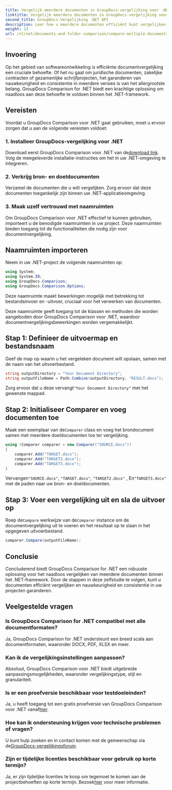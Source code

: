```yaml
---
title: Vergelijk meerdere documenten in GroupDocs-vergelijking voor .NET
linktitle: Vergelijk meerdere documenten in GroupDocs-vergelijking voor .NET
second_title: GroupDocs.Vergelijking .NET API
description: Leer hoe u meerdere documenten efficiënt kunt vergelijken met GroupDocs Comparison voor .NET. Volg onze stapsgewijze handleiding voor een naadloze integratie.
weight: 13
url: /nl/net/documents-and-folder-comparison/compare-multiple-documents-dotnet/
---
```

## Invoering
Op het gebied van softwareontwikkeling is efficiënte documentvergelijking een cruciale behoefte. Of het nu gaat om juridische documenten, zakelijke contracten of gezamenlijke schrijfprojecten, het garanderen van nauwkeurigheid en consistentie in meerdere versies is van het allergrootste belang. GroupDocs Comparison for .NET biedt een krachtige oplossing om naadloos aan deze behoefte te voldoen binnen het .NET-framework.
## Vereisten
Voordat u GroupDocs Comparison voor .NET gaat gebruiken, moet u ervoor zorgen dat u aan de volgende vereisten voldoet:
### 1. Installeer GroupDocs-vergelijking voor .NET
 Download eerst GroupDocs Comparison voor .NET van de[download link](https://releases.groupdocs.com/comparison/net/). Volg de meegeleverde installatie-instructies om het in uw .NET-omgeving te integreren.
### 2. Verkrijg bron- en doeldocumenten
Verzamel de documenten die u wilt vergelijken. Zorg ervoor dat deze documenten toegankelijk zijn binnen uw .NET-applicatieomgeving.
### 3. Maak uzelf vertrouwd met naamruimten
Om GroupDocs Comparison voor .NET effectief te kunnen gebruiken, importeert u de benodigde naamruimten in uw project. Deze naamruimten bieden toegang tot de functionaliteiten die nodig zijn voor documentvergelijking.

## Naamruimten importeren
Neem in uw .NET-project de volgende naamruimten op:

```csharp
using System;
using System.IO;
using GroupDocs.Comparison;
using GroupDocs.Comparison.Options;
```
Deze naamruimte maakt bewerkingen mogelijk met betrekking tot bestandsinvoer en -uitvoer, cruciaal voor het verwerken van documenten.

Deze naamruimte geeft toegang tot de klassen en methoden die worden aangeboden door GroupDocs Comparison voor .NET, waardoor documentvergelijkingsbewerkingen worden vergemakkelijkt.
## Stap 1: Definieer de uitvoermap en bestandsnaam
Geef de map op waarin u het vergeleken document wilt opslaan, samen met de naam van het uitvoerbestand.
```csharp
string outputDirectory = "Your Document Directory";
string outputFileName = Path.Combine(outputDirectory, "RESULT.docx");
```
 Zorg ervoor dat u deze vervangt`"Your Document Directory"` met het gewenste mappad.
## Stap 2: Initialiseer Comparer en voeg documenten toe
 Maak een exemplaar van de`Comparer` class en voeg het brondocument samen met meerdere doeldocumenten toe ter vergelijking.
```csharp
using (Comparer comparer = new Comparer("SOURCE.docx"))
{
    comparer.Add("TARGET.docx");
    comparer.Add("TARGET2.docx");
    comparer.Add("TARGET3.docx");
}
```
 Vervangen`"SOURCE.docx"`, `"TARGET.docx"`, `"TARGET2.docx"` , En`"TARGET3.docx"` met de paden naar uw bron- en doeldocumenten.
## Stap 3: Voer een vergelijking uit en sla de uitvoer op
 Roep de`Compare` werkwijze van de`Comparer` instance om de documentvergelijking uit te voeren en het resultaat op te slaan in het opgegeven uitvoerbestand.
```csharp
comparer.Compare(outputFileName);
```

## Conclusie
Concluderend biedt GroupDocs Comparison for .NET een robuuste oplossing voor het naadloos vergelijken van meerdere documenten binnen het .NET-framework. Door de stappen in deze zelfstudie te volgen, kunt u documenten efficiënt vergelijken en nauwkeurigheid en consistentie in uw projecten garanderen.
## Veelgestelde vragen
### Is GroupDocs Comparison for .NET compatibel met alle documentformaten?
Ja, GroupDocs Comparison for .NET ondersteunt een breed scala aan documentformaten, waaronder DOCX, PDF, XLSX en meer.
### Kan ik de vergelijkingsinstellingen aanpassen?
Absoluut, GroupDocs Comparison voor .NET biedt uitgebreide aanpassingsmogelijkheden, waaronder vergelijkingstype, stijl en granulariteit.
### Is er een proefversie beschikbaar voor testdoeleinden?
 Ja, u heeft toegang tot een gratis proefversie van GroupDocs Comparison voor .NET vanaf[hier](https://releases.groupdocs.com/).
### Hoe kan ik ondersteuning krijgen voor technische problemen of vragen?
 U kunt hulp zoeken en in contact komen met de gemeenschap via de[GroupDocs-vergelijkingsforum](https://forum.groupdocs.com/c/comparison/12).
### Zijn er tijdelijke licenties beschikbaar voor gebruik op korte termijn?
Ja, er zijn tijdelijke licenties te koop om tegemoet te komen aan de projectbehoeften op korte termijn. Bezoek[hier](https://purchase.groupdocs.com/temporary-license/) voor meer informatie.